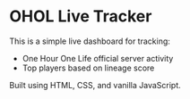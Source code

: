 # OHOL Live Tracker

This is a simple live dashboard for tracking:
- One Hour One Life official server activity
- Top players based on lineage score

Built using HTML, CSS, and vanilla JavaScript.
